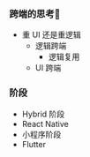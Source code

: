 <!--
abbrlink: jqfr4dcd
-->

### 跨端的思考🤔

* 重 UI 还是重逻辑
  * 逻辑跨端
    * 逻辑复用
  * UI 跨端

### 阶段

* Hybrid 阶段
* React Native
* 小程序阶段
* Flutter